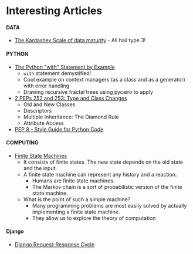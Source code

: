 # Interesting Articles

#### DATA
- [The Kardashev Scale of data maturity](http://aadrake.com/the-kardashev-scale-of-data-maturity.html) - All hail type 3!

#### PYTHON
- [The Python "with" Statement by Example](http://preshing.com/20110920/the-python-with-statement-by-example/)
    - `with` statement demystified! 
    - Cool example on context managers (as a class and as a generator) with error handling
    - Drawing recursive fractal trees using pycairo to apply
- [2 PEPs 252 and 253: Type and Class Changes](https://docs.python.org/release/2.2.3/whatsnew/sect-rellinks.html) 
    - Old and New Classes
    - Descriptors
    - Multiple Inheritance: The Diamond Rule
    - Attribute Access
- [PEP 8 - Style Guide for Python Code](https://www.python.org/dev/peps/pep-0008/)

#### COMPUTING
- [Finite State Machines](http://www.i-programmer.info/babbages-bag/223-finite-state-machines.html)
    - It consists of finite states. The new state depends on the old state and the input.
    - A finite state machine can represent any history and a reaction.
        -  Humans are finite state machines.  
        -  The Markov chain is a sort of probabilistic version of the finite state machine.
    - What is the point of such a simple machine?
        -  Many programming problems are most easily solved by actually implementing a finite state machine. 
        -  They allow us to explore the theory of computation

#### Django
- [Django Request-Response Cycle](http://rnevius.github.io/django_request_response_cycle.png)
